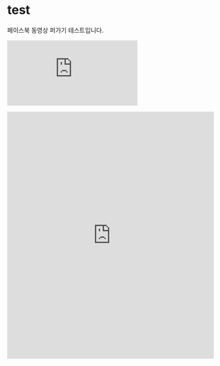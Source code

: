 # test
페이스북 동영상 퍼가기 테스트입니다.

[![텍스트](https://www.facebook.com/plugins/video.php)](https%3A%2F%2Fwww.facebook.com%2Fvxgsvw5%2Fvideos%2F1816305045078596%2F&show_text=1&width=476)



<iframe src="https://www.facebook.com/plugins/video.php?href=https%3A%2F%2Fwww.facebook.com%2Fvxgsvw5%2Fvideos%2F1816305045078596%2F&show_text=1&width=476" width="476" height="568" style="border:none;overflow:hidden" scrolling="no" frameborder="0" allowTransparency="true" allowFullScreen="true"></iframe>
